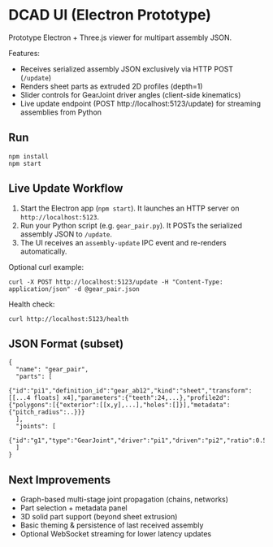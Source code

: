 # DCAD UI (Electron Prototype)

Prototype Electron + Three.js viewer for multipart assembly JSON.

Features:
- Receives serialized assembly JSON exclusively via HTTP POST (`/update`)
- Renders sheet parts as extruded 2D profiles (depth=1)
- Slider controls for GearJoint driver angles (client-side kinematics)
- Live update endpoint (POST http://localhost:5123/update) for streaming assemblies from Python

## Run
```
npm install
npm start
```

## Live Update Workflow
1. Start the Electron app (`npm start`). It launches an HTTP server on `http://localhost:5123`.
2. Run your Python script (e.g. `gear_pair.py`). It POSTs the serialized assembly JSON to `/update`.
3. The UI receives an `assembly-update` IPC event and re-renders automatically.

Optional curl example:
```
curl -X POST http://localhost:5123/update -H "Content-Type: application/json" -d @gear_pair.json
```

Health check:
```
curl http://localhost:5123/health
```

## JSON Format (subset)
```
{
  "name": "gear_pair",
  "parts": [
    {"id":"pi1","definition_id":"gear_ab12","kind":"sheet","transform":[[...4 floats] x4],"parameters":{"teeth":24,...},"profile2d":{"polygons":[{"exterior":[[x,y],...],"holes":[]}],"metadata":{"pitch_radius":..}}}
  ],
  "joints": [
    {"id":"g1","type":"GearJoint","driver":"pi1","driven":"pi2","ratio":0.5,"backlash":0.0}
  ]
}
```

## Next Improvements
- Graph-based multi-stage joint propagation (chains, networks)
- Part selection + metadata panel
- 3D solid part support (beyond sheet extrusion)
- Basic theming & persistence of last received assembly
- Optional WebSocket streaming for lower latency updates
